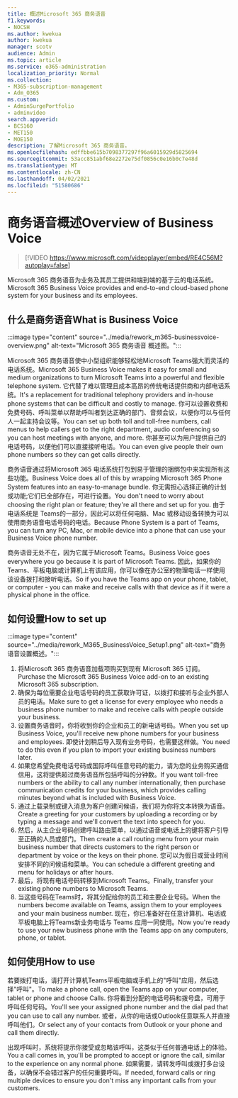 ```yaml
---
title: 概述Microsoft 365 商务语音
f1.keywords:
- NOCSH
ms.author: kwekua
author: kwekua
manager: scotv
audience: Admin
ms.topic: article
ms.service: o365-administration
localization_priority: Normal
ms.collection:
- M365-subscription-management
- Adm_O365
ms.custom:
- AdminSurgePortfolio
- adminvideo
search.appverid:
- BCS160
- MET150
- MOE150
description: 了解Microsoft 365 商务语音。
ms.openlocfilehash: edffbbe615b7098377297f96a6015929d5825694
ms.sourcegitcommit: 53acc851abf68e2272e75df0856c0e16b0c7e48d
ms.translationtype: MT
ms.contentlocale: zh-CN
ms.lasthandoff: 04/02/2021
ms.locfileid: "51580686"
---
```

# <a name="overview-of-business-voice"></a><span data-ttu-id="1c3e7-103">商务语音概述</span><span class="sxs-lookup"><span data-stu-id="1c3e7-103">Overview of Business Voice</span></span>

> [!VIDEO https://www.microsoft.com/videoplayer/embed/RE4C56M?autoplay=false]

<span data-ttu-id="1c3e7-104">Microsoft 365 商务语音为业务及其员工提供和端到端的基于云的电话系统。</span><span class="sxs-lookup"><span data-stu-id="1c3e7-104">Microsoft 365 Business Voice provides and end-to-end cloud-based phone system for your business and its employees.</span></span>

## <a name="what-is-business-voice"></a><span data-ttu-id="1c3e7-105">什么是商务语音</span><span class="sxs-lookup"><span data-stu-id="1c3e7-105">What is Business Voice</span></span>

:::image type="content" source="../media/rework_m365-businessvoice-overview.png" alt-text="Microsoft 365 商务语音 概述图。":::

<span data-ttu-id="1c3e7-107">Microsoft 365 商务语音使中小型组织能够轻松地Microsoft Teams强大而灵活的电话系统。</span><span class="sxs-lookup"><span data-stu-id="1c3e7-107">Microsoft 365 Business Voice makes it easy for small and medium organizations to turn Microsoft Teams into a powerful and flexible telephone system.</span></span> <span data-ttu-id="1c3e7-108">它代替了难以管理且成本高昂的传统电话提供商和内部电话系统。</span><span class="sxs-lookup"><span data-stu-id="1c3e7-108">It's a replacement for traditional telephony providers and in-house phone systems that can be difficult and costly to manage.</span></span> <span data-ttu-id="1c3e7-109">你可以设置收费和免费号码、呼叫菜单以帮助呼叫者到达正确的部门、音频会议，以便你可以与任何人一起主持会议等。</span><span class="sxs-lookup"><span data-stu-id="1c3e7-109">You can set up both toll and toll-free numbers, call menus to help callers get to the right department, audio conferencing so you can host meetings with anyone, and more.</span></span> <span data-ttu-id="1c3e7-110">你甚至可以为用户提供自己的电话号码，以便他们可以直接接听电话。</span><span class="sxs-lookup"><span data-stu-id="1c3e7-110">You can even give people their own phone numbers so they can get calls directly.</span></span>

<span data-ttu-id="1c3e7-111">商务语音通过将Microsoft 365 电话系统打包到易于管理的捆绑包中来实现所有这些功能。</span><span class="sxs-lookup"><span data-stu-id="1c3e7-111">Business Voice does all of this by wrapping Microsoft 365 Phone System features into an easy-to-manage bundle.</span></span> <span data-ttu-id="1c3e7-112">你无需担心选择正确的计划或功能;它们已全部存在，可进行设置。</span><span class="sxs-lookup"><span data-stu-id="1c3e7-112">You don't need to worry about choosing the right plan or feature; they're all there and set up for you.</span></span> <span data-ttu-id="1c3e7-113">由于电话系统是 Teams的一部分，因此可以将任何电脑、Mac 或移动设备转换为可以使用商务语音电话号码的电话。</span><span class="sxs-lookup"><span data-stu-id="1c3e7-113">Because Phone System is a part of Teams, you can turn any PC, Mac, or mobile device into a phone that can use your Business Voice phone number.</span></span>

<span data-ttu-id="1c3e7-114">商务语音无处不在，因为它属于Microsoft Teams。</span><span class="sxs-lookup"><span data-stu-id="1c3e7-114">Business Voice goes everywhere you go because it is part of Microsoft Teams.</span></span> <span data-ttu-id="1c3e7-115">因此，如果你的Teams、平板电脑或计算机上有该应用，你可以像在办公室的物理电话一样使用该设备拨打和接听电话。</span><span class="sxs-lookup"><span data-stu-id="1c3e7-115">So if you have the Teams app on your phone, tablet, or computer - you can make and receive calls with that device as if it were a physical phone in the office.</span></span>

## <a name="how-to-set-up"></a><span data-ttu-id="1c3e7-116">如何设置</span><span class="sxs-lookup"><span data-stu-id="1c3e7-116">How to set up</span></span>

:::image type="content" source="../media/rework_M365_BusinessVoice_Setup1.png" alt-text="商务语音设置概述。":::

1. <span data-ttu-id="1c3e7-118">将Microsoft 365 商务语音加载项购买到现有 Microsoft 365 订阅。</span><span class="sxs-lookup"><span data-stu-id="1c3e7-118">Purchase the Microsoft 365 Business Voice add-on to an existing Microsoft 365 subscription.</span></span>
1. <span data-ttu-id="1c3e7-119">确保为每位需要企业电话号码的员工获取许可证，以拨打和接听与企业外部人员的电话。</span><span class="sxs-lookup"><span data-stu-id="1c3e7-119">Make sure to get a license for every employee who needs a business phone number to make and receive calls with people outside your business.</span></span>
1. <span data-ttu-id="1c3e7-120">设置商务语音时，你将收到你的企业和员工的新电话号码。</span><span class="sxs-lookup"><span data-stu-id="1c3e7-120">When you set up Business Voice, you'll receive new phone numbers for your business and employees.</span></span> <span data-ttu-id="1c3e7-121">即使计划稍后导入现有业务号码，也需要这样做。</span><span class="sxs-lookup"><span data-stu-id="1c3e7-121">You need to do this even if you plan to import your existing business numbers later.</span></span>
1. <span data-ttu-id="1c3e7-122">如果您希望免费电话号码或国际呼叫任意号码的能力，请为您的业务购买通信信用，这将提供超过商务语音所包括呼叫的分钟数。</span><span class="sxs-lookup"><span data-stu-id="1c3e7-122">If you want toll-free numbers or the ability to call any number internationally, then purchase communication credits for your business, which provides calling minutes beyond what is included with Business Voice.</span></span>
1. <span data-ttu-id="1c3e7-123">通过上载录制或键入消息为客户创建问候语，我们将为你将文本转换为语音。</span><span class="sxs-lookup"><span data-stu-id="1c3e7-123">Create a greeting for your customers by uploading a recording or by typing a message and we'll convert the text into speech for you.</span></span>
1. <span data-ttu-id="1c3e7-124">然后，从主企业号码创建呼叫路由菜单，以通过语音或电话上的键将客户引导至正确的人员或部门。</span><span class="sxs-lookup"><span data-stu-id="1c3e7-124">Then create a call routing menu from your main business number that directs customers to the right person or department by voice or the keys on their phone.</span></span> <span data-ttu-id="1c3e7-125">您可以为假日或营业时间安排不同的问候语和菜单。</span><span class="sxs-lookup"><span data-stu-id="1c3e7-125">You can schedule a different greeting and menu for holidays or after hours.</span></span>
1. <span data-ttu-id="1c3e7-126">最后，将现有电话号码转移到Microsoft Teams。</span><span class="sxs-lookup"><span data-stu-id="1c3e7-126">Finally, transfer your existing phone numbers to Microsoft Teams.</span></span>
1. <span data-ttu-id="1c3e7-127">当这些号码在Teams时，将其分配给你的员工和主要企业号码。</span><span class="sxs-lookup"><span data-stu-id="1c3e7-127">When the numbers become available on Teams, assign them to your employees and your main business number.</span></span> <span data-ttu-id="1c3e7-128">现在，你已准备好在任意计算机、电话或平板电脑上将Teams新业务电话与 Teams 应用一同使用。</span><span class="sxs-lookup"><span data-stu-id="1c3e7-128">Now you're ready to use your new business phone with the Teams app on any computers, phone, or tablet.</span></span>

## <a name="how-to-use"></a><span data-ttu-id="1c3e7-129">如何使用</span><span class="sxs-lookup"><span data-stu-id="1c3e7-129">How to use</span></span>

<span data-ttu-id="1c3e7-130">若要拨打电话，请打开计算机Teams平板电脑或手机上的"呼叫"应用，然后选择"呼叫"。</span><span class="sxs-lookup"><span data-stu-id="1c3e7-130">To make a phone call, open the Teams app on your computer, tablet or phone and choose Calls.</span></span> <span data-ttu-id="1c3e7-131">你将看到分配的电话号码和拨号盘，可用于呼叫任何号码。</span><span class="sxs-lookup"><span data-stu-id="1c3e7-131">You'll see your assigned phone number and the dial pad that you can use to call any number.</span></span> <span data-ttu-id="1c3e7-132">或者，从你的电话或Outlook任意联系人并直接呼叫他们。</span><span class="sxs-lookup"><span data-stu-id="1c3e7-132">Or select any of your contacts from Outlook or your phone and call them directly.</span></span>

<span data-ttu-id="1c3e7-133">出现呼叫时，系统将提示你接受或忽略该呼叫，这类似于任何普通电话上的体验。</span><span class="sxs-lookup"><span data-stu-id="1c3e7-133">You a call comes in, you'll be prompted to accept or ignore the call, similar to the experience on any normal phone.</span></span> <span data-ttu-id="1c3e7-134">如果需要，请转发呼叫或拨打多台设备，以确保不会错过客户的任何重要呼叫。</span><span class="sxs-lookup"><span data-stu-id="1c3e7-134">If needed, forward calls or ring multiple devices to ensure you don't miss any important calls from your customers.</span></span>